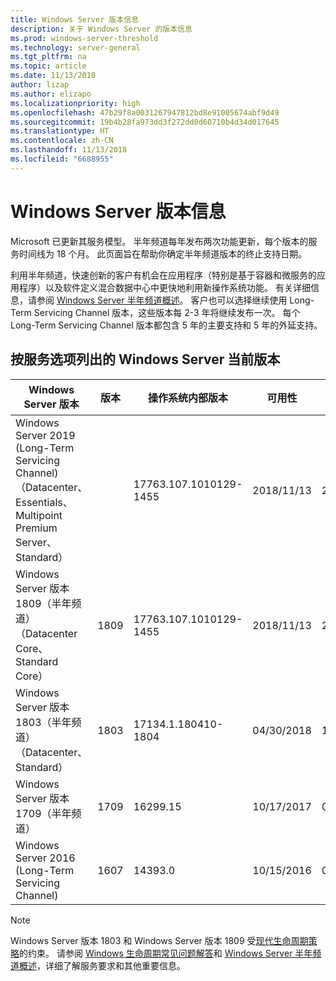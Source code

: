 ```yaml
---
title: Windows Server 版本信息
description: 关于 Windows Server 的版本信息
ms.prod: windows-server-threshold
ms.technology: server-general
ms.tgt_pltfrm: na
ms.topic: article
ms.date: 11/13/2018
author: lizap
ms.author: elizapo
ms.localizationpriority: high
ms.openlocfilehash: 47b29f8a0031267947812bd8e91005674abf9d49
ms.sourcegitcommit: 19b4b28fa973dd3f272dd0d60710b4d34d017645
ms.translationtype: HT
ms.contentlocale: zh-CN
ms.lasthandoff: 11/13/2018
ms.locfileid: "6688955"
---
```

# Windows Server 版本信息

Microsoft 已更新其服务模型。 半年频道每年发布两次功能更新，每个版本的服务时间线为 18 个月。 此页面旨在帮助你确定半年频道版本的终止支持日期。

利用半年频道，快速创新的客户有机会在应用程序（特别是基于容器和微服务的应用程序）以及软件定义混合数据中心中更快地利用新操作系统功能。 有关详细信息，请参阅 [Windows Server 半年频道概述](semi-annual-channel-overview.md)。 客户也可以选择继续使用 Long-Term Servicing Channel 版本，这些版本每 2-3 年将继续发布一次。 每个 Long-Term Servicing Channel 版本都包含 5 年的主要支持和 5 年的外延支持。


## 按服务选项列出的 Windows Server 当前版本

| Windows Server 版本 | 版本 | 操作系统内部版本 | 可用性 |主要支持结束日期|外延支持结束日期|
|----------------|---------|----------|----------|---------|----------|
|Windows Server 2019 (Long-Term Servicing Channel)（Datacenter、Essentials、Multipoint Premium Server、 Standard）||17763.107.1010129-1455|2018/11/13|2024/01/09|2029/01/09|
|Windows Server 版本 1809（半年频道）（Datacenter Core、Standard Core）|1809|17763.107.1010129-1455|2018/11/13|2020/5/11|查看说明|
| Windows Server 版本 1803（半年频道）（Datacenter、Standard）| 1803 |17134.1.180410-1804 |04/30/2018| 11/12/2019|查看说明|
| Windows Server 版本 1709（半年频道）| 1709 | 16299.15|   10/17/2017|04/09/2019|不适用|
| Windows Server 2016 (Long-Term Servicing Channel)| 1607 | 14393.0 | 10/15/2016 |01/11/2022| 2027/01/11|

>[!NOTE]
> Windows Server 版本 1803 和 Windows Server 版本 1809 受[现代生命周期策略](https://support.microsoft.com/help/30881)的约束。 请参阅 [Windows 生命周期常见问题解答](https://support.microsoft.com/help/18581/lifecycle-faq-windows-products)和 [Windows Server 半年频道概述](semi-annual-channel-overview.md)，详细了解服务要求和其他重要信息。
